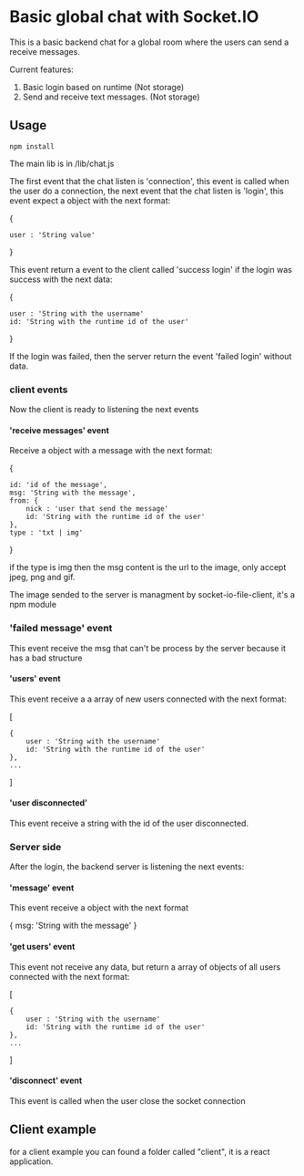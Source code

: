 # Basic global chat with Socket.IO

This is a basic backend chat for a global room where the users can send a receive messages.

Current features:
1. Basic login based on runtime (Not storage)
2. Send and receive text messages. (Not storage)

## Usage

```
npm install
```
The main lib is in /lib/chat.js


The first event that the chat listen is 'connection', this event is called when the user do a connection, the next event that the chat listen is 'login', this event expect a object with the next format:

{
    
    user : 'String value'
}

This event return a event to the client called 'success login' if the login was success with the next data:

{

    user : 'String with the username'
    id: 'String with the runtime id of the user'
} 

If the login was failed, then the server return the event 'failed login' without data.

### client events
Now the client is ready to listening the next events 

#### 'receive messages' event
Receive a object with a message with the next format:

{

    id: 'id of the message',
    msg: 'String with the message',
    from: {
        nick : 'user that send the message'
        id: 'String with the runtime id of the user'
    },
    type : 'txt | img'

}

if the type is img then the msg content is the url to the image, only accept jpeg, png and gif.

The image sended to the server is managment by socket-io-file-client, it's a npm module

### 'failed message' event
This event receive the msg that can't be process by the server because it has a bad structure


#### 'users' event
This event receive a a array of new users connected with the next format:

[
    
    {
        user : 'String with the username'
        id: 'String with the runtime id of the user'
    },
    ...
]
#### 'user disconnected'
This event receive a string with the id of the user disconnected.

### Server side
After the login, the backend server is listening the next events:

#### 'message' event 
This event receive a object with the next format

{
    msg: 'String with the message'
}

#### 'get users' event
This event not receive any data, but return a array of objects of all users connected with the next format:

[
    
    {
        user : 'String with the username'
        id: 'String with the runtime id of the user'
    },
    ...
]

#### 'disconnect' event
This event is called when the user close the socket connection

## Client example
for a client example you can found a folder called "client", it is a react application.